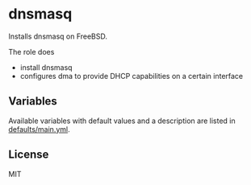 # dnsmasq

Installs dnsmasq on FreeBSD.

The role does
- install dnsmasq
- configures dma to provide DHCP capabilities on a certain interface

## Variables

Available variables with default values and a description are listed in
[defaults/main.yml](defaults/main.yml).

## License

MIT
